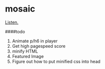 # mosaic
[Listen.](http://mosaicmusic.io/)

####todo
1.  Animate p/h6 in player
2.  Get high pagespeed score
3.  minify HTML
4.  Featured Image
5.  Figure out how to put minified css into head
